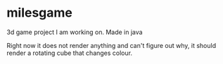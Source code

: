 # milesgame

3d game project I am working on. Made in java

Right now it does not render anything and can't figure out why, it should render a rotating cube that changes colour.
